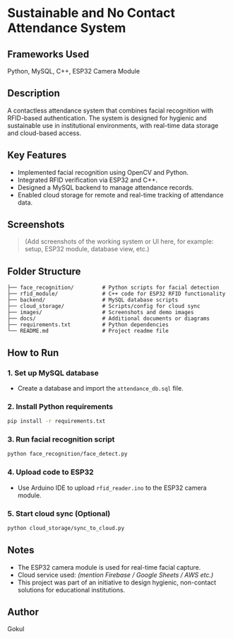 # Sustainable and No Contact Attendance System

## Frameworks Used
Python, MySQL, C++, ESP32 Camera Module

## Description
A contactless attendance system that combines facial recognition with RFID-based authentication. The system is designed for hygienic and sustainable use in institutional environments, with real-time data storage and cloud-based access.

## Key Features
- Implemented facial recognition using OpenCV and Python.
- Integrated RFID verification via ESP32 and C++.
- Designed a MySQL backend to manage attendance records.
- Enabled cloud storage for remote and real-time tracking of attendance data.

## Screenshots
> (Add screenshots of the working system or UI here, for example: setup, ESP32 module, database view, etc.)

## Folder Structure
```
├── face_recognition/         # Python scripts for facial detection
├── rfid_module/              # C++ code for ESP32 RFID functionality
├── backend/                  # MySQL database scripts
├── cloud_storage/            # Scripts/config for cloud sync
├── images/                   # Screenshots and demo images
├── docs/                     # Additional documents or diagrams
├── requirements.txt          # Python dependencies
└── README.md                 # Project readme file
```

## How to Run

### 1. Set up MySQL database
- Create a database and import the `attendance_db.sql` file.

### 2. Install Python requirements
```bash
pip install -r requirements.txt
```

### 3. Run facial recognition script
```bash
python face_recognition/face_detect.py
```

### 4. Upload code to ESP32
- Use Arduino IDE to upload `rfid_reader.ino` to the ESP32 camera module.

### 5. Start cloud sync (Optional)
```bash
python cloud_storage/sync_to_cloud.py
```

## Notes
- The ESP32 camera module is used for real-time facial capture.
- Cloud service used: *(mention Firebase / Google Sheets / AWS etc.)*
- This project was part of an initiative to design hygienic, non-contact solutions for educational institutions.

## Author
Gokul
